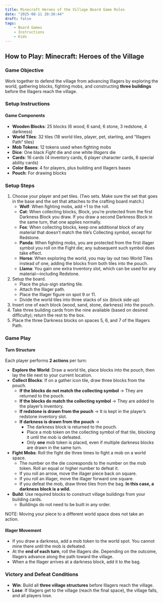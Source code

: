 ```yaml
---
title: Minecraft Heroes of the Village Board Game Rules
date: "2025-08-11 20:38:44"
draft: false
tags:
    - Board Games
    - Instructions
    - Kids
---
```

<print-section>

## How to Play: Minecraft: Heroes of the Village

### Game Objective

Work together to defend the village from advancing Illagers by exploring the world, gathering blocks, fighting mobs, and constructing **three buildings** before the Illagers reach the village.

### Setup Instructions

#### Game Components
- **Wooden Blocks**: 25 blocks (6 wood, 6 sand, 6 stone, 3 redstone, 4 darkness)
- **World Tiles**: 32 tiles (18 world tiles, player, pet, starting, and “Illagers Path” tiles)
- **Mob Tokens**: 12 tokens used when fighting mobs
- **Dice**: One black *Fight* die and one white *Illagers* die
- **Cards**: 16 cards (4 inventory cards, 6 player character cards, 6 special ability cards)
- **Color Bases**: 4 for players, plus building and Illagers bases
- **Pouch**: For drawing blocks

### Setup Steps
1. Choose your player and pet tiles. (Two sets. Make sure the set that goes in the base and the set that attaches to the crafting board match.)
    - **Wolf**: When fighting mobs, add +1 to the roll.
    - **Cat**: When collecting blocks, Block, you’re protected from the first Darkness Block you draw. If you draw a second Darkness Block in the same turn, that one applies normally.
    - **Fox**: When collecting blocks, keep one additional block of any material that doesn’t match the tile’s Collecting symbol, except for Redstone.
    - **Panda**: When fighting mobs, you are protected from the first illager symbol you roll on the Fight die; any subsequent such symbol does take effect.
    - **Horse**: When exploring the world, you may lay out two World Tiles instead of one, adding the blocks from both tiles into the pouch.
    - **Llama**: You gain one extra Inventory slot, which can be used for any material—including Redstone.
2. Setup the board.
    - Place the plus-sign starting tile.
    - Attach the Illager path.
    - Place the Illager figure on spot 9 or 11.
    - Divide the world tiles into three stacks of six (block side up)
3. Insert one of each block (wood, sand, stone, darkness) into the pouch.
5. Take three building cards from the nine available (based on desired difficulty); return the rest to the box.
6. Place the three Darkness blocks on spaces 5, 6, and 7 of the Illagers Path.

### Game Play

#### Turn Structure

Each player performs **2 actions** per turn:
- **Explore the World**: Draw a world tile, place blocks into the pouch, then lay the tile next to your current location.
- **Collect Blocks**: If on a gather icon tile, draw three blocks from the pouch.
    - **If the blocks do not match the collecting symbol** → They are returned to the pouch.
    - **If the blocks do match the collecting symbol** → They are added to the player’s inventory.
    - **If redstone is drawn from the pouch** → It is kept in the player’s redstone inventory slot.
    - **If darkness is drawn from the pouch** →
      - The darkness block is returned to the pouch.
      - Place a mob token on the collecting symbol of that tile, blocking it until the mob is defeated.
      - Only **one** mob token is placed, even if multiple darkness blocks are drawn in the same turn.
- **Fight Mobs**: Roll the fight die three times to fight a mob on a world space.
    - The number on the die cooresponds to the number on the mob token. Roll an equal or higher number to defeat it.
    - If you roll an arrow, move the illager piece back on square.
    - If you roll an illager, move the illager forward one square.
    - If you defeat the mob, draw three tiles from the bag. **In this case, a darkness block is a wild.**
- **Build**: Use required blocks to construct village buildings from your building cards.
    - Buildings do not need to be built in any order.

NOTE: Moving your piece to a different world space does not take an action.

#### Illager Movement
- If you draw a darkness, add a mob token to the world spot. You cannot mine there until the mob is defeated.
- At the **end of each turn**, roll the Illagers die. Depending on the outcome, Illagers advance along the path toward the village.
- When a the Illager arrives at a darkness block, add it to the bag.

### Victory and Defeat Conditions
- **Win**: Build all **three village structures** before Illagers reach the village.
- **Lose**: If Illagers get to the village (reach the final space), the village falls, and all players lose.

</print-section>
